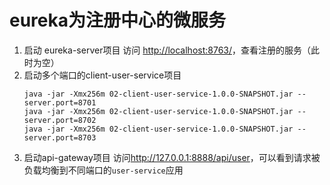 
# eureka为注册中心的微服务

1. 启动 eureka-server项目
    访问 <http://localhost:8763/>，查看注册的服务（此时为空）
2. 启动多个端口的client-user-service项目
    ```
   java -jar -Xmx256m 02-client-user-service-1.0.0-SNAPSHOT.jar --server.port=8701
   java -jar -Xmx256m 02-client-user-service-1.0.0-SNAPSHOT.jar --server.port=8702
   java -jar -Xmx256m 02-client-user-service-1.0.0-SNAPSHOT.jar --server.port=8703
   ``` 
3. 启动api-gateway项目
    访问<http://127.0.0.1:8888/api/user>，可以看到请求被负载均衡到不同端口的`user-service`应用
    